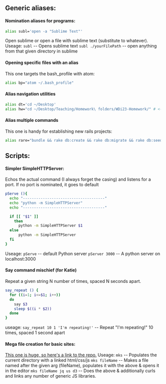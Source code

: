 ## Generic aliases:

#### Nomination aliases for programs:
```sh
alias subl='open -a "Sublime Text"'
```
Open sublime or open a file with sublime text (substitute to whatever).
Useage:
`subl` -- Opens sublime text
`subl ./yourFilePath` -- open anything from that given directory in sublime

#### Opening specific files with an alias 
This one targets the bash_profile with atom:
```sh
alias bp="atom ~/.bash_profile"
```

#### Alias navigation utilities
```sh
alias dt='cd ~/Desktop'
alias hw="cd ~/Desktop/Teaching/Homework\ folders/WDi23-Homework/" # <- Change this directory to match your local machine.
```

#### Alias multiple commands
This one is handy for establishing new rails projects:
```sh
alias rare="bundle && rake db:create && rake db:migrate && rake db:seed && subl . && rails s" # replace 'subl' with 'atom', or your preferred editor
```

## Scripts: 

#### Simpler SimpleHTTPServer:
Echos the actual command (I always forget the casing) and listens for a port. If no port is nominated, it goes to default
```sh
pServe (){
  echo "-------------------------------------"
  echo "python -m SimpleHTTPServer"
  echo "-------------------------------------"

  if [[ "$1" ]]
    then
      python -m SimpleHTTPServer $1
  else
      python -m SimpleHTTPServer
  fi
}
```
Useage:
`pServe` -- default Python server
`pServer 3000` -- A python server on localhost:3000

#### Say command mischief (for Katie)
Repeat a given string N number of times, spaced N seconds apart.
```sh
say_repeat () {
  for ((i=1; i<=$1; i++))
  do
    say $3
    sleep $((i * $2))
  done
}
```
useage: `say_repeat 10 1 'I'm repeating!'` -- Repeat "I'm repeating!" 10 times, spaced 1 second apart

#### Mega file creation for basic sites:
[This one is huge, so here's a link to the repo.](https://github.com/Phoboes/mks)
Useage:
`mks` -- Populates the current directory with a linked html/css/js
`mks fileName` -- Makes a file named after the given arg (fileName), populates it with the above & opens it in the editor
`mks fileName jq us d3` -- Does the above & additionally curls and links any number of generic JS libraries.
